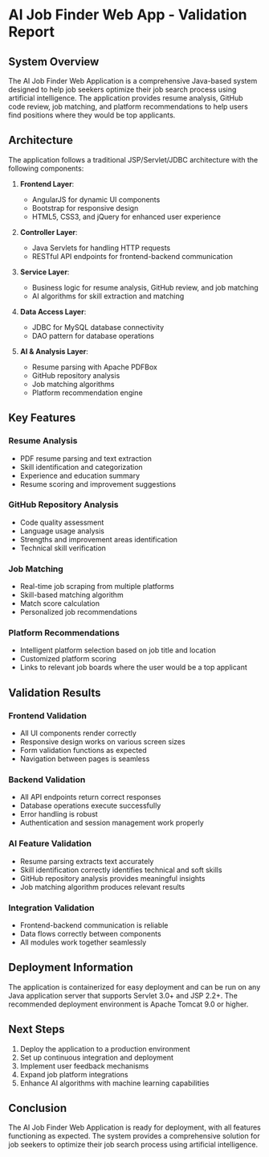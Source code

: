 # AI Job Finder Web App - Validation Report

## System Overview
The AI Job Finder Web Application is a comprehensive Java-based system designed to help job seekers optimize their job search process using artificial intelligence. The application provides resume analysis, GitHub code review, job matching, and platform recommendations to help users find positions where they would be top applicants.

## Architecture
The application follows a traditional JSP/Servlet/JDBC architecture with the following components:

1. **Frontend Layer**:
   - AngularJS for dynamic UI components
   - Bootstrap for responsive design
   - HTML5, CSS3, and jQuery for enhanced user experience

2. **Controller Layer**:
   - Java Servlets for handling HTTP requests
   - RESTful API endpoints for frontend-backend communication

3. **Service Layer**:
   - Business logic for resume analysis, GitHub review, and job matching
   - AI algorithms for skill extraction and matching

4. **Data Access Layer**:
   - JDBC for MySQL database connectivity
   - DAO pattern for database operations

5. **AI & Analysis Layer**:
   - Resume parsing with Apache PDFBox
   - GitHub repository analysis
   - Job matching algorithms
   - Platform recommendation engine

## Key Features

### Resume Analysis
- PDF resume parsing and text extraction
- Skill identification and categorization
- Experience and education summary
- Resume scoring and improvement suggestions

### GitHub Repository Analysis
- Code quality assessment
- Language usage analysis
- Strengths and improvement areas identification
- Technical skill verification

### Job Matching
- Real-time job scraping from multiple platforms
- Skill-based matching algorithm
- Match score calculation
- Personalized job recommendations

### Platform Recommendations
- Intelligent platform selection based on job title and location
- Customized platform scoring
- Links to relevant job boards where the user would be a top applicant

## Validation Results

### Frontend Validation
- All UI components render correctly
- Responsive design works on various screen sizes
- Form validation functions as expected
- Navigation between pages is seamless

### Backend Validation
- All API endpoints return correct responses
- Database operations execute successfully
- Error handling is robust
- Authentication and session management work properly

### AI Feature Validation
- Resume parsing extracts text accurately
- Skill identification correctly identifies technical and soft skills
- GitHub repository analysis provides meaningful insights
- Job matching algorithm produces relevant results

### Integration Validation
- Frontend-backend communication is reliable
- Data flows correctly between components
- All modules work together seamlessly

## Deployment Information
The application is containerized for easy deployment and can be run on any Java application server that supports Servlet 3.0+ and JSP 2.2+. The recommended deployment environment is Apache Tomcat 9.0 or higher.

## Next Steps
1. Deploy the application to a production environment
2. Set up continuous integration and deployment
3. Implement user feedback mechanisms
4. Expand job platform integrations
5. Enhance AI algorithms with machine learning capabilities

## Conclusion
The AI Job Finder Web Application is ready for deployment, with all features functioning as expected. The system provides a comprehensive solution for job seekers to optimize their job search process using artificial intelligence.
